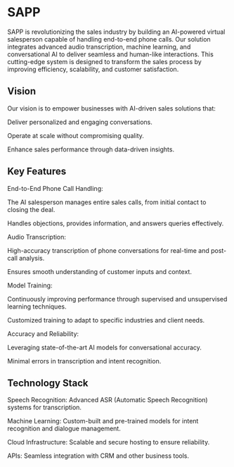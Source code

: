 # SAPP

SAPP is revolutionizing the sales industry by building an AI-powered virtual salesperson capable of handling end-to-end phone calls. Our solution integrates advanced audio transcription, machine learning, and conversational AI to deliver seamless and human-like interactions. This cutting-edge system is designed to transform the sales process by improving efficiency, scalability, and customer satisfaction.

## Vision

Our vision is to empower businesses with AI-driven sales solutions that:

Deliver personalized and engaging conversations.

Operate at scale without compromising quality.

Enhance sales performance through data-driven insights.

## Key Features

End-to-End Phone Call Handling:

The AI salesperson manages entire sales calls, from initial contact to closing the deal.

Handles objections, provides information, and answers queries effectively.

Audio Transcription:

High-accuracy transcription of phone conversations for real-time and post-call analysis.

Ensures smooth understanding of customer inputs and context.

Model Training:

Continuously improving performance through supervised and unsupervised learning techniques.

Customized training to adapt to specific industries and client needs.

Accuracy and Reliability:

Leveraging state-of-the-art AI models for conversational accuracy.

Minimal errors in transcription and intent recognition.

## Technology Stack

Speech Recognition: Advanced ASR (Automatic Speech Recognition) systems for transcription.

Machine Learning: Custom-built and pre-trained models for intent recognition and dialogue management.

Cloud Infrastructure: Scalable and secure hosting to ensure reliability.

APIs: Seamless integration with CRM and other business tools.

